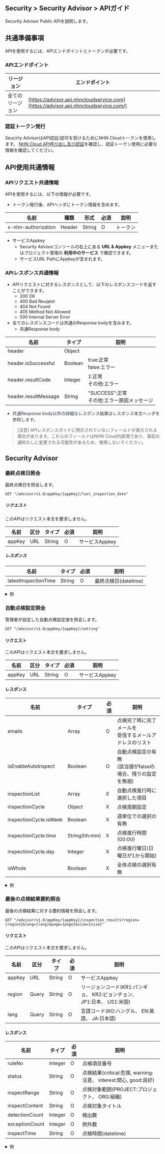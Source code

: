 ## Security > Security Advisor > APIガイド
Security Advisor Public APIを説明します。
## 共通準備事項
APIを使用するには、APIエンドポイントとトークンが必要です。

### APIエンドポイント
| リージョン | エンドポイント |
| --- | ----- |
| 全てのリージョン | [https://advisor.api.nhncloudservice.com](https://advisor.api.nhncloudservice.com/) |

### 認証トークン発行
Seucirty AdvisorはAPI認証/認可を受けるためにNHN Cloudトークンを使用します。
[NHN Cloud API呼び出し及び認証](https://docs.nhncloud.com/ko/nhncloud/ko/public-api/api-authentication/)を確認し、認証トークン使用に必要な情報を確認してください。
## API使用共通情報

### APIリクエスト共通情報

APIを使用するには、以下の情報が必要です。

* トークン発行後、APIヘッダにトークン情報を含めます。

| 名前 | 種類 | 形式 | 必須 | 説明 |
| --- | --- | --- | --- | --- |
| x-nhn-authorization | Header | String | O | トークン |
* サービスAppkey
    * Security Advisorコンソールの右上にある **URL & Appkey** メニューまたはプロジェクト管理の **利用中のサービス** で確認できます。
    * サービスURL PathにAppkeyが含まれます。

### APIレスポンス共通情報

* APIリクエストに対するレスポンスとして、以下のレスポンスコードを返すことができます。
    * 200 OK
    * 400 Bad Reuqest
    * 404 Not Found
    * 405 Method Not Allowed
    * 500 Internal Server Error
* 全てのレスポンスコードは共通のResponse bodyを含みます。
    * 共通Response body

| 名前 | タイプ | 説明 |
| --- | --- | --- |
| header | Object |  |
| header.isSuccessful | Boolean | true:正常<br>false:エラー |
| header.resultCode | Integer | 1:正常<br>その他:エラー |
| header.resultMessage | String | "SUCCESS":正常<br>その他:エラー原因メッセージ |

* <span style="color:rgb(49, 51, 56);">共通Response body以外の詳細なレスポンス結果はレスポンス本文ヘッダを参照します。</span>

> [注意] APIレスポンスガイドに明示されていないフィールドが表示される場合があります。これらのフィールドはNHN Cloud内部用であり、事前の通知なしに変更される可能性があるため、使用しないでください。
## Security Advisor

### 最終点検日照会

最終点検日を照会します。

```
GET "/advisor/v1.0/appKey/{appKey}/last_inspection_date"
```
##### リクエスト

このAPIはリクエスト本文を要求しません。

| 名前 | 区分 | タイプ | 必須 | 説明 |
| --- | --- | --- | --- | --- |
| appKey | URL | String | O | サービスAppkey |

##### レスポンス

| 名前 | タイプ | 必須 | 説明 |
| --- | --- | --- | --- |
| latestInspectionTime | String | O | 最終点検日(datetime) |

<details>
  <summary>例</summary>
<p>

```json
{
    "header": {
        "resultCode": 1,
        "resultMessage": "Request success",
        "isSuccessful": true
    },
    "body": {
        "latestInspectionTime": "2025-03-11T16:00:32+09:00"
    }
}
```

<br>
</details>

### 自動点検設定照会

管理者が設定した自動点検設定値を照会します。

```
GET "/advisor/v1.0/appKey/{appKey}/setting"
```

#### リクエスト

このAPIはリクエスト本文を要求しません。

| 名前 | 区分 | タイプ | 必須 | 説明 |
| --- | --- | --- | --- | --- |
| appKey | URL | String | O | サービスAppkey |

#### レスポンス

| 名前 | タイプ | 必須 | 説明 |
| --- | --- | --- | --- |
| <span style="">emails</span> | <span style="">Array</span> | O | <span style="">点検完了時に完了メールを</span><br><span style="">受信するメールアドレスのリスト</span> |
| <span style="">isEnableAutoInspect</span> | <span style="">Boolean</span> | O | <span style="">自動点検設定の有無</span><br><span style="">(該当値がfalseの場合、残りの設定を無視)</span> |
| <span style="">inspectionList</span> | <span style="">Array</span> | X | <span style="">自動点検進行時に選択した項目</span> |
| <span style="">inspectionCycle</span> | <span style="">Object</span> | X | <span style="">点検周期設定</span> |
| <span style="">inspectionCycle.isWeek</span> | <span style="">Boolean</span> | X | <span style="">週単位での選択の有無</span> |
| <span style="">inspectionCycle.time</span> | <span style="">String(hh:mm)</span> | X | <span style="">点検進行時間(00:00)</span> |
| <span style="">inspectionCycle.day</span> | <span style="">Integer</span> | X | <span style="">点検進行曜日(日曜日が1から開始)</span> |
| <span style="">isWhole</span> | <span style="">Boolean</span> | X | <span style="">全体点検の選択有無</span> |

<details>
  <summary>例</summary>
<p>

```json
{
    "header": {
        "resultCode": 1,
        "resultMessage": "Request success",
        "isSuccessful": true
    },
    "body": {
        "emails": ["nhncloud@nhn.com"],
        "isEnableAutoInspect": true,
        "inspectionList": [
            1,
            2,
            3,
            4,
            5,
            6,
            7,
            8,
9
        ],
        "inspectionCycle": {
            "isWeek": true,
            "time": "00:00",
            "day": 2
        },
        "isWhole": false
    }
}
```

<br>
</details>

### 最後の点検結果要約照会

最後の点検結果に対する要約情報を照会します。

```
GET "/advisor/v1.0/appKey/{appKey}/inspection_results?region={region}&lang={lang}&page={page}&size={size}"
```

#### リクエスト

このAPIはリクエスト本文を要求しません。

| 名前 | 区分 | タイプ | 必須 | 説明 |
| --- | --- | --- | --- | --- |
| appKey | URL | String | O | サービスAppkey |
| region | Query | String | O | リージョンコード(KR1:パンギョ、 KR2:ピョンチョン、<br>JP1:日本、 US1:米国) |
| lang | Query | String | O | 言語コード(KO:ハングル、 EN:英語、 JA:日本語) |

#### レスポンス

| 名前 | タイプ | 必須 | 説明 |
| --- | --- | --- | --- |
| ruleNo | Integer | O | 点検項目番号 |
| status | String | O | 点検結果(critical:危険, warning:注意、 interest:関心, good:良好) |
| inspectRange | String | O | 点検対象範囲(PROJECT:プロジェクト、 ORG:組織) |
| inspectContent | String | O | 点検対象タイトル |
| detectionCount | Integer | O | 検出数 |
| exceptionCount | Integer | O | 例外数 |
| inspectTime | String | O | 点検時間(datetime) |

<details>
  <summary>例</summary>
<p>

```json
{
    "header": {
        "resultCode": 1,
        "resultMessage": "Request success",
        "isSuccessful": true
    },
    "body": [
        {
            "ruleNo": 10,
            "status": "good",
            "inspectRange": "PROJECT",
            "inspectContent": "Security Groups点検",
            "detectionCount": 0,
            "exceptionCount": 0,
            "inspectTime": "2023-06-12T19:53:35+09:00"
        },
        {
            "ruleNo": 11,
            "status": "good",
            "inspectRange": "PROJECT",
            "inspectContent": "Database Security Groups点検",
            "detectionCount": 0,
            "exceptionCount": 0,
            "inspectTime": "2023-06-12T19:53:35+09:00"
        },
        {
            "ruleNo": 1,
            "status": "critical",
            "inspectRange": "ORG",
            "inspectContent": "IAMログイン失敗セキュリティ診断",
            "detectionCount": 1,
            "exceptionCount": 0,
            "inspectTime": "2025-03-11T16:00:42+09:00"
        },
        {
            "ruleNo": 2,
            "status": "critical",
            "inspectRange": "ORG",
            "inspectContent": "IAMログインセッション時間点検",
            "detectionCount": 1,
            "exceptionCount": 0,
            "inspectTime": "2025-03-11T16:00:42+09:00"
        },
        {
            "ruleNo": 3,
            "status": "critical",
            "inspectRange": "ORG",
            "inspectContent": "IAMログインセッション数点検",
            "detectionCount": 1,
            "exceptionCount": 0,
            "inspectTime": "2025-03-11T16:00:42+09:00"
        },
        {
            "ruleNo": 4,
            "status": "good",
            "inspectRange": "ORG",
            "inspectContent": "プロジェクトメンバーの未使用IAMアカウント点検",
            "detectionCount": 0,
            "exceptionCount": 0,
            "inspectTime": "2025-03-11T16:00:43+09:00"
        },
        {
            "ruleNo": 5,
            "status": "good",
            "inspectRange": "ORG",
            "inspectContent": "プロジェクトのIAMアカウント使用状況を点検",
            "detectionCount": 0,
            "exceptionCount": 0,
            "inspectTime": "2025-03-11T16:00:43+09:00"
        },
        {
            "ruleNo": 6,
            "status": "critical",
            "inspectRange": "ORG",
            "inspectContent": "プロジェクトメンバー会員アカウントの二要素認証設定を点検",
            "detectionCount": 1,
            "exceptionCount": 0,
            "inspectTime": "2025-03-11T16:00:43+09:00"
        },
        {
            "ruleNo": 7,
            "status": "critical",
            "inspectRange": "ORG",
            "inspectContent": "プロジェクトメンバーIAMアカウントの二要素認証設定を点検",
            "detectionCount": 1,
            "exceptionCount": 0,
            "inspectTime": "2025-03-11T16:00:43+09:00"
        },
        {
            "ruleNo": 8,
            "status": "good",
            "inspectRange": "ORG",
            "inspectContent": "IAMコンソールドメイン設定を点検",
            "detectionCount": 0,
            "exceptionCount": 0,
            "inspectTime": "2025-03-11T16:00:43+09:00"
        },
        {
            "ruleNo": 9,
            "status": "critical",
            "inspectRange": "ORG",
            "inspectContent": "IAMコンソールのIP ACL設定を点検",
            "detectionCount": 1,
            "exceptionCount": 0,
            "inspectTime": "2025-03-11T16:00:43+09:00"
        },
        {
            "ruleNo": 12,
            "inspectRange": "PROJECT",
            "inspectContent": "RDSアクセス制御を点検",
            "detectionCount": 0,
            "exceptionCount": 0
        },
        {
            "ruleNo": 13,
            "inspectRange": "PROJECT",
            "inspectContent": "NCRイメージ脆弱性点検設定を点検",
            "detectionCount": 0,
            "exceptionCount": 0
        }
    ]
}
```

</details>
